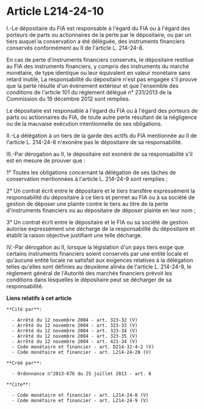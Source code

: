 # Article L214-24-10

I.-Le dépositaire du FIA est responsable à l'égard du FIA ou à l'égard des porteurs de parts ou actionnaires de la perte par
le dépositaire, ou par un tiers auquel la conservation a été déléguée, des instruments financiers conservés conformément au
II de l'article L. 214-24-8. 

En cas de perte d'instruments financiers conservés, le dépositaire restitue au FIA des instruments financiers, y compris des
instruments du marché monétaire, de type identique ou leur équivalent en valeur monétaire sans retard inutile, La
responsabilité du dépositaire n'est pas engagée s'il prouve que la perte résulte d'un événement extérieur et que l'ensemble
des conditions de l'article 101 du règlement délégué n° 231/2013 de la Commission du 19 décembre 2012 sont remplies. 

Le dépositaire est responsable à l'égard du FIA ou à l'égard des porteurs de parts ou actionnaires du FIA, de toute autre
perte résultant de la négligence ou de la mauvaise exécution intentionnelle de ses obligations. 

II.-La délégation à un tiers de la garde des actifs du FIA mentionnée au II de l'article L. 214-24-8 n'exonère pas le
dépositaire de sa responsabilité. 

III.-Par dérogation au II, le dépositaire est exonéré de sa responsabilité s'il est en mesure de prouver que : 

1° Toutes les obligations concernant la délégation de ses tâches de conservation mentionnées à l'article L. 214-24-9 sont
remplies ; 

2° Un contrat écrit entre le dépositaire et le tiers transfère expressément la responsabilité du dépositaire à ce tiers et
permet au FIA ou à sa société de gestion de déposer une plainte contre le tiers au titre de la perte d'instruments financiers
ou au dépositaire de déposer plainte en leur nom ; 

3° Un contrat écrit entre le dépositaire et le FIA ou sa société de gestion autorise expressément une décharge de la
responsabilité du dépositaire et établit la raison objective justifiant une telle décharge. 

IV.-Par dérogation au II, lorsque la législation d'un pays tiers exige que certains instruments financiers soient conservés
par une entité locale et qu'aucune entité locale ne satisfait aux exigences relatives à la délégation telles qu'elles sont
définies au deuxième alinéa de l'article L. 214-24-9, le règlement général de l'Autorité des marchés financiers prévoit les
conditions dans lesquelles le dépositaire peut se décharger de sa responsabilité.

**Liens relatifs à cet article**

	**Cité par**:

	  - Arrêté du 12 novembre 2004 - art. 323-32 (V)
	  - Arrêté du 12 novembre 2004 - art. 323-33 (V)
	  - Arrêté du 12 novembre 2004 - art. 323-34 (V)
	  - Arrêté du 12 novembre 2004 - art. 323-35 (V)
	  - Arrêté du 12 novembre 2004 - art. 421-34 (V)
	  - Code monétaire et financier - art. D214-32-4-2 (V)
	  - Code monétaire et financier - art. L214-24-28 (V)

	**Créé par**:

	  - Ordonnance n°2013-676 du 25 juillet 2013 - art. 6

	**Cite**:

	  - Code monétaire et financier - art. L214-24-8 (V)
	  - Code monétaire et financier - art. L214-24-9 (V)
